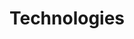 ---
title: "Technologies"
description: 'Mivar technologies are used to accumulate and process information. An evolutionary mivar data model has been created in databases, which allowed the implementation of variable data representation structures based on the epistemological concepts of "Thing, Property, Relation".'
---